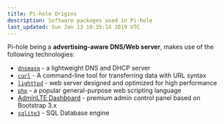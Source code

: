```yaml
---
title: Pi-hole Origins
description: Software packages used in Pi-hole
last_updated: Sun Jan 13 18:35:14 2019 UTC
---
```


Pi-hole being a **advertising-aware DNS/Web server**, makes use of the following technologies:

- [`dnsmasq`](https://www.thekelleys.org.uk/dnsmasq/doc.html) - a lightweight DNS and DHCP server
- [`curl`](https://curl.haxx.se/) - A command-line tool for transferring data with URL syntax
- [`lighttpd`](https://www.lighttpd.net/) - web server designed and optimized for high performance
- [`php`](https://www.php.net/) - a popular general-purpose web scripting language
- [AdminLTE Dashboard](https://github.com/ColorlibHQ/AdminLTE) - premium admin control panel based on Bootstrap 3.x
- [`sqlite3`](https://www.sqlite.org/index.html) - SQL Database engine

